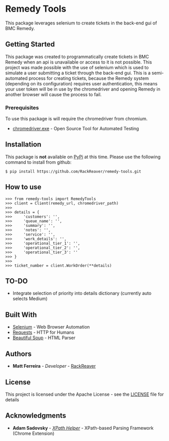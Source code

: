 # Remedy Tools

This package leverages selenium to create tickets in the back-end gui of BMC Remedy.

## Getting Started

This package was created to programmatically create tickets in BMC Remedy when an api is unavailable or access to it is not possible. This project was made possible with the use of selenium which is used to simulate a user submitting a ticket through the back-end gui. This is a semi-automated process for creating tickets, because the Remedy system (depending on its configuration) requires user authentication, this means your user token will be in use by the chromedriver and opening Remedy in another browser will cause the process to fail.

### Prerequisites

To use this package is will require the chromedriver from chromium.

- [chromedriver.exe](http://chromedriver.chromium.org/) - Open Source Tool for Automated Testing

## Installation

This package is **not** available on [PyPi](https://pypi.org) at this time. Please use the following command to install from github:

```
$ pip install https://github.com/RackReaver/remedy-tools.git
```

## How to use

```
>>> from remedy-tools import RemedyTools
>>> client = Client(remedy_url, chromedriver_path)
>>>
>>> details = {
>>>     'customers': '',
>>>     'queue_name': '',
>>>     'summary': '',
>>>     'notes': '',
>>>     'service': '',
>>>     'work_details': '',
>>>     'operational_tier_1': '',
>>>     'operational_tier_2': '',
>>>     'operational_tier_3': ''
>>> }
>>>
>>> ticket_number = client.WorkOrder(**details)
```

## TO-DO

- Integrate selection of priority into details dictionary (currently auto selects Medium)

## Built With

- [Selenium](https://www.seleniumhq.org/) - Web Browser Automation
- [Requests](http://docs.python-requests.org/en/master/) - HTTP for Humans
- [Beautiful Soup](https://www.crummy.com/software/BeautifulSoup/) - HTML Parser

## Authors

- **Matt Ferreira** - _Developer_ - [RackReaver](https://github.com/RackReaver)

## License

This project is licensed under the Apache License - see the [LICENSE](LICENSE) file for details

## Acknowledgments

- **Adam Sadovsky** - _[XPath Helper](https://github.com/google/xpaf)_ - XPath-based Parsing Framework (Chrome Extension)

